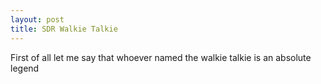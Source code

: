```yaml
---
layout: post
title: SDR Walkie Talkie
---
```


First of all let me say that whoever named the walkie talkie is an absolute legend
